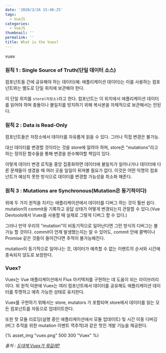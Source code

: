 ```yaml
---
date: '2020/3/26 15:46:25'
tags:
  - VueJS
categories:
  - VueJS
thumbnail: ''
permalink: ''
title: What is the Vuex?
---
```


vuex

<!-- more -->

### 원칙 1 : Single Source of Truth(단일 데이터 소스)

컴포넌트들 간에 공유해야 하는 데이터(예: 애플리케이션 데이터)는 이를 사용하는 컴포넌트와는 별도로 단일 위치에 보관해야 한다.

이 단일 위치를 `store(저장소)`라고 한다. 컴포넌트는 이 위치에서 애플리케이션 데이터를 읽어야 하며 충돌이나 불일치를 방지하기 위해 복사본을 자체적으로 보관해서는 안된다.

### 원칙 2 : Data is Read-Only

컴포넌트들은 저장소에서 데이터를 자유롭게 읽을 수 있다. 그러나 직접 변경은 불가능.

대신 데이터를 변경할 것이라는 것을 store에 알려야 하며, store은 "mutations"라고 하는 정의된 함수들을 통해 변경을 완수해야할 책임이 있다.

이렇게 데이터 변경 로직을 중앙 집중화하면 데이터에 불일치가 일어나거나 데이터에 다른 문제들이 생겼을 때 여러 곳을 일일이 뒤져볼 필요가 없다. 이것은 어떤 익명의 컴포넌트가 예상치 못한 방식으로 데이터를 변경할 가능성을 최소화 해준다.

### 원칙 3 : Mutations are Synchronous(Mutation은 동기적이다)

위에 두 가지 원칙을 지키는 애플리케이션에서 데이터를 디버그 하는 것이 훨씬 쉽다. mutation의 commit을 기록하고 응답 상태가 어떻게 변경되는지 관찰할 수 있다.(Vue Devtools에서 Vuex를 사용할 때 실제로 그렇게 디버그 할 수 있다.)

그러나 만약 우리의 "mutation"이 비동기적으로 일어난다면 그런 방식의 디버그는 불가능 할 것이다. commit이 언제 발생했는지는 알 수 있어도, commit 안에 콜백이나 Promise 같은 것들이 들어간다면 추적이 불가능해진다.

mutation이 동기적으로 일어나는 것, 데이터가 예측할 수 없는 이벤트의 순서와 시간에 종속되지 않도로 보장한다.

### Vuex?

Vuex는 Vue 애플리케이션에서 Flux 아키텍처를 구현하는 데 도움이 되는 라이브러리이다. 위 원칙 덕분에 Vuex는 여러 컴포넌트에서 데이터를 공유해도 애플리케이션 데이터를 투명하고 예측 가능한 상태로 유지한다.

Vuex를 구현하기 위해서는 store, mutators 가 포함되며 store에서 데이터를 읽는 모든 컴포넌트를 자동으로 업데이트한다. 

또한 핫 모듈 리로딩(실행 중인 애플리케이션에서 모듈 업데이트) 및 시간 이동 디버깅(버그 추적을 위한 mutation 이벤트 역추적)과 같은 멋진 개발 기능을 제공한다.


{% asset_img "vuex.png" 500 300 "Vuex" %}


*출처 : [도대체 Vuex가 뭐길래?](https://medium.com/@itsnothingg/%EB%8F%84%EB%8C%80%EC%B2%B4-vuex%EA%B0%80-%EB%AD%90%EA%B8%B8%EB%9E%98-ad5bc15f2371)*